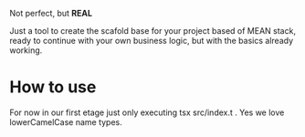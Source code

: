 Not perfect, but **REAL**

Just a tool to create the scafold base for your project based of MEAN stack, ready to continue with your own business logic, 
but with the basics already working.

# How to use

For now in our first etage just only executing  tsx src/index.t <projectName>. Yes we love lowerCamelCase name types.